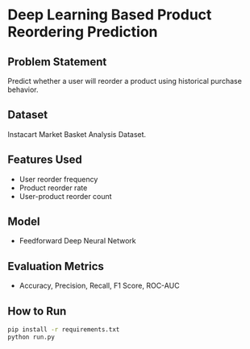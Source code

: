 
# Deep Learning Based Product Reordering Prediction

## Problem Statement
Predict whether a user will reorder a product using historical purchase behavior.

## Dataset
Instacart Market Basket Analysis Dataset.

## Features Used
- User reorder frequency
- Product reorder rate
- User-product reorder count

## Model
- Feedforward Deep Neural Network

## Evaluation Metrics
- Accuracy, Precision, Recall, F1 Score, ROC-AUC

## How to Run
```bash
pip install -r requirements.txt
python run.py





